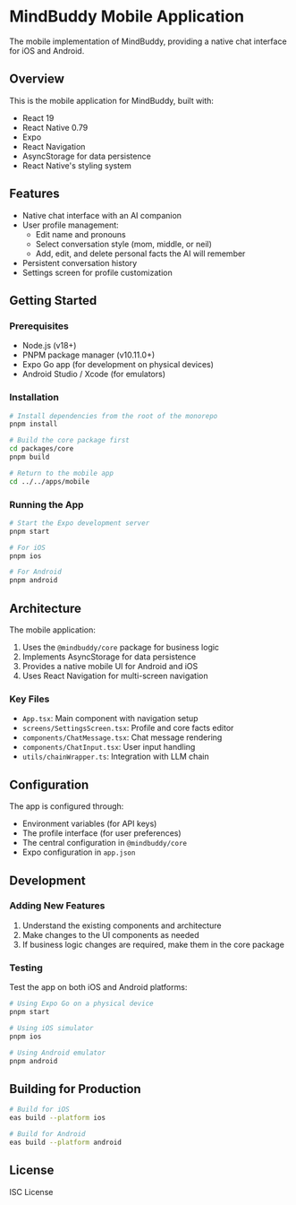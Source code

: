 # MindBuddy Mobile Application

The mobile implementation of MindBuddy, providing a native chat interface for iOS and Android.

## Overview

This is the mobile application for MindBuddy, built with:

- React 19
- React Native 0.79
- Expo
- React Navigation
- AsyncStorage for data persistence
- React Native's styling system

## Features

- Native chat interface with an AI companion
- User profile management:
  - Edit name and pronouns
  - Select conversation style (mom, middle, or neil)
  - Add, edit, and delete personal facts the AI will remember
- Persistent conversation history
- Settings screen for profile customization

## Getting Started

### Prerequisites

- Node.js (v18+)
- PNPM package manager (v10.11.0+)
- Expo Go app (for development on physical devices)
- Android Studio / Xcode (for emulators)

### Installation

```bash
# Install dependencies from the root of the monorepo
pnpm install

# Build the core package first
cd packages/core
pnpm build

# Return to the mobile app
cd ../../apps/mobile
```

### Running the App

```bash
# Start the Expo development server
pnpm start

# For iOS
pnpm ios

# For Android
pnpm android
```

## Architecture

The mobile application:

1. Uses the `@mindbuddy/core` package for business logic
2. Implements AsyncStorage for data persistence
3. Provides a native mobile UI for Android and iOS
4. Uses React Navigation for multi-screen navigation

### Key Files

- `App.tsx`: Main component with navigation setup
- `screens/SettingsScreen.tsx`: Profile and core facts editor
- `components/ChatMessage.tsx`: Chat message rendering
- `components/ChatInput.tsx`: User input handling
- `utils/chainWrapper.ts`: Integration with LLM chain

## Configuration

The app is configured through:

- Environment variables (for API keys)
- The profile interface (for user preferences)
- The central configuration in `@mindbuddy/core`
- Expo configuration in `app.json`

## Development

### Adding New Features

1. Understand the existing components and architecture
2. Make changes to the UI components as needed
3. If business logic changes are required, make them in the core package

### Testing

Test the app on both iOS and Android platforms:

```bash
# Using Expo Go on a physical device
pnpm start

# Using iOS simulator
pnpm ios

# Using Android emulator
pnpm android
```

## Building for Production

```bash
# Build for iOS
eas build --platform ios

# Build for Android
eas build --platform android
```

## License

ISC License 